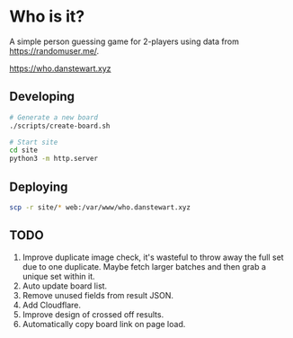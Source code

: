 # Who is it?

A simple person guessing game for 2-players using data from https://randomuser.me/.

https://who.danstewart.xyz

## Developing

```bash
# Generate a new board
./scripts/create-board.sh

# Start site
cd site
python3 -m http.server
```

## Deploying

```bash
scp -r site/* web:/var/www/who.danstewart.xyz
```

## TODO

1. Improve duplicate image check, it's wasteful to throw away the full set due to one duplicate. Maybe fetch larger batches and then grab a unique set within it.
2. Auto update board list.
3. Remove unused fields from result JSON.
4. Add Cloudflare.
5. Improve design of crossed off results.
6. Automatically copy board link on page load.
